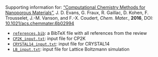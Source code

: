 Supporting information for: [“Computational Chemistry Methods for Nanoporous Materials”](http://dx.doi.org/10.1021/acs.chemmater.6b02994), J. D. Evans, G. Fraux, R. Gaillac, D. Kohen, F. Trousselet, J.-M. Vanson, and F.-X. Coudert, _Chem. Mater._, **2016**, DOI: [10.1021/acs.chemmater.6b02994](http://dx.doi.org/10.1021/acs.chemmater.6b02994)

- [`references.bib`](references.bib): a BibTeX file with all references from the review
- [`CP2K_input.txt`](CP2K_input.txt): input file for CP2K
- [`CRYSTAL14_input.txt`](CRYSTAL14_input.txt): input file for CRYSTAL14
- [`LB_input.txt`](LB_input.txt): input file for Lattice Boltzmann simulation
